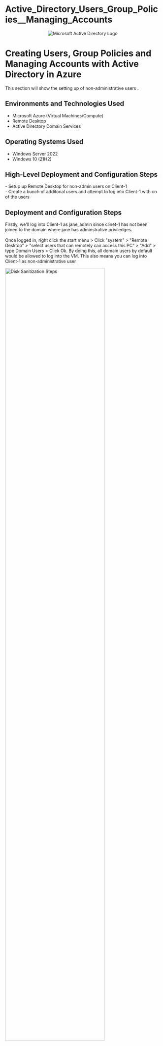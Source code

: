 # Active_Directory_Users_Group_Policies__Managing_Accounts

<p align="center">
<img src="https://i.imgur.com/dD3HdHo.jpeg" alt="Microsoft Active Directory Logo"/>
</p>

<h1>Creating Users, Group Policies and Managing Accounts with Active Directory in Azure</h1>
This section will show the setting up of non-administrative users   .<br />


<h2>Environments and Technologies Used</h2>

- Microsoft Azure (Virtual Machines/Compute)
- Remote Desktop
- Active Directory Domain Services

<h2>Operating Systems Used </h2>

- Windows Server 2022
- Windows 10 (21H2)

<h2>High-Level Deployment and Configuration Steps</h2>
- Setup up Remote Desktop for non-admin users on Client-1<br />
- Create a bunch of additonal users and attempt to log into Client-1 with on of the users

<h2>Deployment and Configuration Steps</h2>

<p>
Firstly, we'll log into Client-1 as jane_admin since clinet-1 has not been joined to the domain where jane has adminstrative priviledges.<br /><br />
Once logged in, right click the start menu > Click "system" > "Remote Desktop" > "select users that can remotely can access this PC" > "Add" > type Domain Users > Click Ok. By doing this, all domain users by default would be allowed to log into the VM.  This also means you can log into Client-1 as non-administrative user
</p>

<p>
<img src="https://i.imgur.com/4VVOfHM.png" height="80%" width="80%" alt="Disk Sanitization Steps"/>
</p>
<br /><br />

<p>
Now, we'll log into DC-1 the users would be created. Open Powershell ISE as an administrator, create a new file and input a script that would create users. The script as seen below will create 1000 users with random names
</p>

<p>
<img src="https://i.imgur.com/CnqVfHk.png" height="80%" width="80%" alt="Disk Sanitization Steps"/>
</p>
<br /><br />

<p>
Once the run buttin is clicked, the user accounts will be created. 
</p>

<p>
<img src="https://i.imgur.com/5BBrCqY.png" height="80%" width="80%" alt="Disk Sanitization Steps"/>
</p>
<br /><br />


<p>
Now the users have been created, we'll pick any user account and attempt to log into it. It should work because these users are members of the domain. Let's go with "jaca.nun" 
</p>

<p>
<img src="https://i.imgur.com/ogJ8zNW.png" height="80%" width="80%" alt="Disk Sanitization Steps"/>
</p>
<br /><br />


<p>
Before we log in, let's checkout the properties of this user account. It can be seen that "jaca.nun" is a member of Domain users to log into Client-1 using remote desktop
</p>

<p>
<img src="https://i.imgur.com/Vlf6o2D.png" height="80%" width="80%" alt="Disk Sanitization Steps"/>
</p>
<br /><br />

<p>
Open Remote Desktop Connection and type in the details as seen below
</p>

<p>
<img src="https://i.imgur.com/NFCwxnh.png" height="80%" width="80%" alt="Disk Sanitization Steps"/>
</p>
<br /><br />

<p>
Successfully logged into Client-1 using the the non-administrative user below
</p>

<p>
<img src="https://i.imgur.com/TBjWq13.png" height="80%" width="80%" alt="Disk Sanitization Steps"/>
</p>
<br /><br />


<p>
We can also see when Windows Powershell is opened as a non-admin, the user has a local profile
</p>

<p>
<img src="https://i.imgur.com/9QsZ3in.png" height="80%" width="80%" alt="Disk Sanitization Steps"/>
</p>
<br /><br />

<p>

</p>

<p>
<img src="" height="80%" width="80%" alt="Disk Sanitization Steps"/>
</p>
<br /><br />

